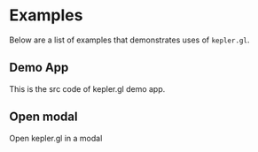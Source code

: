 # Examples

Below are a list of examples that demonstrates uses of `kepler.gl`.

## Demo App
This is the src code of kepler.gl demo app.

## Open modal
Open kepler.gl in a modal
